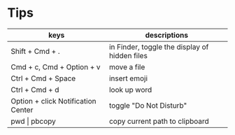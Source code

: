 # Tips

keys | descriptions
--- | ---
Shift + Cmd + . |  in Finder, toggle the display of hidden files
Cmd + c, Cmd + Option + v | move a file
Ctrl + Cmd + Space | insert emoji
Ctrl + Cmd + d | look up word
Option + click Notification Center | toggle "Do Not Disturb"
pwd &#124; pbcopy | copy current path to clipboard
